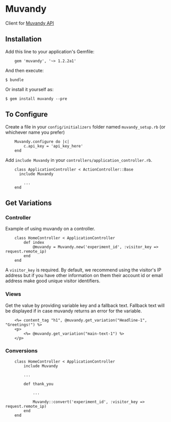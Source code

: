 # Muvandy

Client for [Muvandy API](http://www.muvandy.com)

## Installation

Add this line to your application's Gemfile:

		gem 'muvandy', '~> 1.2.2a1'

And then execute:

    $ bundle

Or install it yourself as:

    $ gem install muvandy --pre

## To Configure

Create a file in your `config/initializers` folder named `muvandy_setup.rb` (or whichever name you prefer)

 		Muvandy.configure do |c|
			c.api_key = 'api_key_here'
		end

Add `include Muvandy` in your `controllers/application_controller.rb`.

		class ApplicationController < ActionController::Base
		  include Muvandy
		
			...
		end


## Get Variations

### Controller

Example of using muvandy on a controller. 

		class HomeController < ApplicationController
			def index
				@muvandy = Muvandy.new('experiment_id', :visitor_key => request.remote_ip)
			end
		end

A `visitor_key` is required. By default, we recommend using the visitor's IP address but if you have other information on them their account id or email address make good unique visitor identifiers.

### Views

Get the value by providing variable key and a fallback text. Fallback text will be displayed if in case muvandy returns an error for the variable.

		<%= content_tag "h1", @muvandy.get_variation("Headline-1", "Greetings!") %>
		<p>
			<%= @muvandy.get_variation("main-text-1") %>
		</p>

### Conversions

		class HomeController < ApplicationController
			include Muvandy
			
			...
			
			def thank_you
			
				...
				
				Muvandy::convert('experiment_id', :visitor_key => request.remote_ip)
			end
		end

